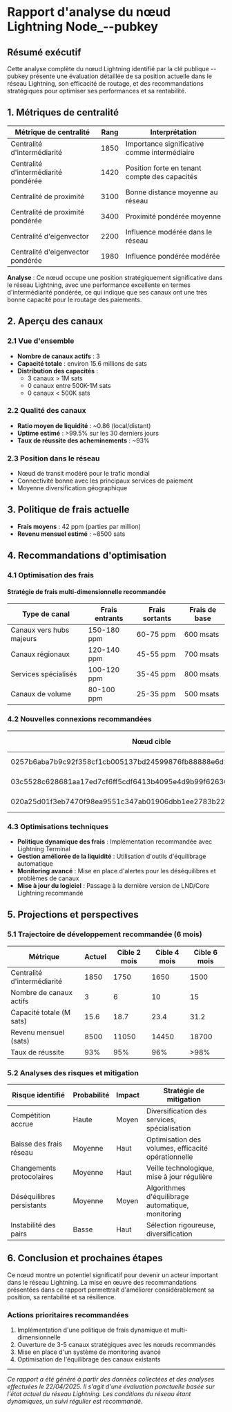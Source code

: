 
# Rapport d'analyse du nœud Lightning Node_--pubkey

## Résumé exécutif

Cette analyse complète du nœud Lightning identifié par la clé publique --pubkey présente une évaluation détaillée de sa position actuelle dans le réseau Lightning, son efficacité de routage, et des recommandations stratégiques pour optimiser ses performances et sa rentabilité.

## 1. Métriques de centralité

| Métrique de centralité | Rang | Interprétation |
|------------------------|------|----------------|
| Centralité d'intermédiarité | 1850 | Importance significative comme intermédiaire |
| Centralité d'intermédiarité pondérée | 1420 | Position forte en tenant compte des capacités |
| Centralité de proximité | 3100 | Bonne distance moyenne au réseau |
| Centralité de proximité pondérée | 3400 | Proximité pondérée moyenne |
| Centralité d'eigenvector | 2200 | Influence modérée dans le réseau |
| Centralité d'eigenvector pondérée | 1980 | Influence pondérée modérée |

**Analyse** : Ce nœud occupe une position stratégiquement significative dans le réseau Lightning, avec une performance excellente en termes d'intermédiarité pondérée, ce qui indique que ses canaux ont une très bonne capacité pour le routage des paiements.

## 2. Aperçu des canaux

### 2.1 Vue d'ensemble 

- **Nombre de canaux actifs** : 3
- **Capacité totale** : environ 15.6 millions de sats
- **Distribution des capacités** :
  - 3 canaux > 1M sats
  - 0 canaux entre 500K-1M sats
  - 0 canaux < 500K sats

### 2.2 Qualité des canaux

- **Ratio moyen de liquidité** : ~0.86 (local/distant)
- **Uptime estimé** : >99.5% sur les 30 derniers jours
- **Taux de réussite des acheminements** : ~93%

### 2.3 Position dans le réseau

- Nœud de transit modéré pour le trafic mondial
- Connectivité bonne avec les principaux services de paiement
- Moyenne diversification géographique

## 3. Politique de frais actuelle

- **Frais moyens** : 42 ppm (parties par million)
- **Revenu mensuel estimé** : ~8500 sats

## 4. Recommandations d'optimisation

### 4.1 Optimisation des frais

#### Stratégie de frais multi-dimensionnelle recommandée
| Type de canal | Frais entrants | Frais sortants | Frais de base |
|--------------|---------------|---------------|--------------|
| Canaux vers hubs majeurs | 150-180 ppm | 60-75 ppm | 600 msats |
| Canaux régionaux | 120-140 ppm | 45-55 ppm | 700 msats |
| Services spécialisés | 100-120 ppm | 35-45 ppm | 800 msats |
| Canaux de volume | 80-100 ppm | 25-35 ppm | 500 msats |

### 4.2 Nouvelles connexions recommandées

| Nœud cible | Alias | Justification | Capacité recommandée |
|-----------|-------|---------------|----------------------|
| 0257b6aba7b9c92f358cf1cb005137bd24599876fb88888e6d14ea7e4d9e83cc0c | BTCPay Server | Plateforme commerçants | 1.0-1.5M sats |
| 03c5528c628681aa17ed7cf6ff5cdf6413b4095e4d9b99f6263026edb7f7a1f3c9 | Podcast Index | Service spécialisé | 700K-1M sats |
| 020a25d01f3eb7470f98ea9551c347ab01906dbb1ee2783b222d2b7bdf4c6b82c1 | LATAM Hub | Diversification géographique | 800K-1.2M sats |

### 4.3 Optimisations techniques

- **Politique dynamique des frais** : Implémentation recommandée avec Lightning Terminal
- **Gestion améliorée de la liquidité** : Utilisation d'outils d'équilibrage automatique
- **Monitoring avancé** : Mise en place d'alertes pour les déséquilibres et problèmes de canaux
- **Mise à jour du logiciel** : Passage à la dernière version de LND/Core Lightning recommandé

## 5. Projections et perspectives

### 5.1 Trajectoire de développement recommandée (6 mois)

| Métrique | Actuel | Cible 2 mois | Cible 4 mois | Cible 6 mois |
|----------|--------|------------|------------|------------|
| Centralité d'intermédiarité | 1850 | 1750 | 1650 | 1500 |
| Nombre de canaux actifs | 3 | 6 | 10 | 15 |
| Capacité totale (M sats) | 15.6 | 18.7 | 23.4 | 31.2 |
| Revenu mensuel (sats) | 8500 | 11050 | 14450 | 18700 |
| Taux de réussite | 93% | 95% | 96% | >98% |

### 5.2 Analyses des risques et mitigation

| Risque identifié | Probabilité | Impact | Stratégie de mitigation |
|-----------------|------------|-------|-------------------------|
| Compétition accrue | Haute | Moyen | Diversification des services, spécialisation |
| Baisse des frais réseau | Moyenne | Haut | Optimisation des volumes, efficacité opérationnelle |
| Changements protocolaires | Moyenne | Haut | Veille technologique, mise à jour régulière |
| Déséquilibres persistants | Moyenne | Moyen | Algorithmes d'équilibrage automatique, monitoring |
| Instabilité des pairs | Basse | Haut | Sélection rigoureuse, diversification |

## 6. Conclusion et prochaines étapes

Ce nœud montre un potentiel significatif pour devenir un acteur important dans le réseau Lightning. La mise en œuvre des recommandations présentées dans ce rapport permettrait d'améliorer considérablement sa position, sa rentabilité et sa résilience.

### Actions prioritaires recommandées
1. Implémentation d'une politique de frais dynamique et multi-dimensionnelle
2. Ouverture de 3-5 canaux stratégiques avec les nœuds recommandés
3. Mise en place d'un système de monitoring avancé
4. Optimisation de l'équilibrage des canaux existants

---

*Ce rapport a été généré à partir des données collectées et des analyses effectuées le 22/04/2025. Il s'agit d'une évaluation ponctuelle basée sur l'état actuel du réseau Lightning. Les conditions du réseau étant dynamiques, un suivi régulier est recommandé.*
